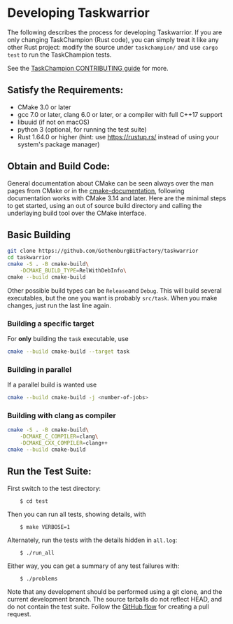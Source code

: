 # Developing Taskwarrior

The following describes the process for developing Taskwarrior. If you are only
changing TaskChampion (Rust code), you can simply treat it like any other Rust
project: modify the source under `taskchampion/` and use `cargo test` to run
the TaskChampion tests.

See the [TaskChampion CONTRIBUTING guide](../../../taskchampion/CONTRIBUTING.md) for more.

## Satisfy the Requirements:

 * CMake 3.0 or later
 * gcc 7.0 or later, clang 6.0 or later, or a compiler with full C++17 support
 * libuuid (if not on macOS)
 * python 3 (optional, for running the test suite)
 * Rust 1.64.0 or higher (hint: use https://rustup.rs/ instead of using your system's package manager)

## Obtain and Build Code:
General documentation about CMake can be seen always over the man pages from CMake or in the [cmake-documentation](https://cmake.org/cmake/help/latest/manual/cmake.1.html), following documentation works with CMake 3.14 and later.
Here are the minimal steps to get started, using an out of source build directory and calling the underlaying build tool over the CMake interface.

## Basic Building
```sh
git clone https://github.com/GothenburgBitFactory/taskwarrior
cd taskwarrior
cmake -S . -B cmake-build\
    -DCMAKE_BUILD_TYPE=RelWithDebInfo\
cmake --build cmake-build
```
Other possible build types can be `Release`and `Debug`.
This will build several executables, but the one you want is probably `src/task`.
When you make changes, just run the last line again.

### Building a specific target
For **only** building the `task` executable, use
```sh
cmake --build cmake-build --target task
```

### Building in parallel
If a parallel build is wanted use
```sh
cmake --build cmake-build -j <number-of-jobs>
```

### Building with clang as compiler
```sh
cmake -S . -B cmake-build\
    -DCMAKE_C_COMPILER=clang\
    -DCMAKE_CXX_COMPILER=clang++
cmake --build cmake-build
```

## Run the Test Suite:
First switch to the test directory:

```
    $ cd test
```
Then you can run all tests, showing details, with
```
    $ make VERBOSE=1
```
Alternately, run the tests with the details hidden in `all.log`:
```
    $ ./run_all
```
Either way, you can get a summary of any test failures with:
```
    $ ./problems
```

Note that any development should be performed using a git clone, and the current development branch.
The source tarballs do not reflect HEAD, and do not contain the test suite.
Follow the [GitHub flow](https://docs.github.com/en/get-started/quickstart/github-flow) for creating a pull request.
